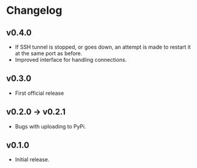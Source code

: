 # Changelog
## v0.4.0
- If SSH tunnel is stopped, or goes down, an attempt is made to restart it at the same port as before. 
- Improved interface for handling connections.

## v0.3.0
- First official release

## v0.2.0 -> v0.2.1
- Bugs with uploading to PyPi.

## v0.1.0
- Initial release.


